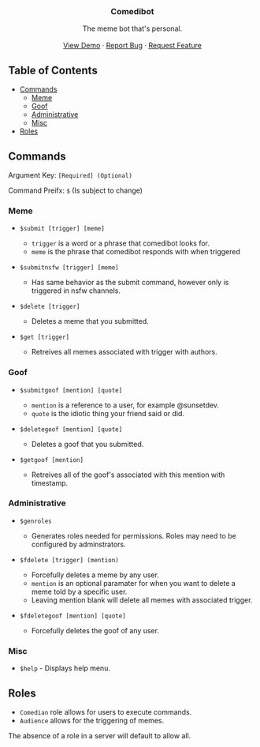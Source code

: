 <!-- PROJECT LOGO -->
<br />
<p align="center">
  <h3 align="center">Comedibot</h3>

  <p align="center">
    The meme bot that's personal. 
    <br />
    <br />
    <a href="https://github.com/github_username/repo_name">View Demo</a>
    ·
    <a href="https://github.com/sunset-developer/ComediBot/issues">Report Bug</a>
    ·
    <a href="https://github.com/sunset-developer/ComediBot/pulls">Request Feature</a>
  </p>
</p>



<!-- TABLE OF CONTENTS -->
## Table of Contents

* [Commands](#Commands)
  * [Meme](#meme)
  * [Goof](#goof)
  * [Administrative](#administrative)
   * [Misc](#misc)
* [Roles](#roles)


## Commands
Argument Key: ```[Required] (Optional)```

Command Preifx: ```$``` (Is subject to change)

### Meme
  
* ```$submit [trigger] [meme]```
  - ```trigger``` is a word or a phrase that comedibot looks for.
  - ```meme``` is the phrase that comedibot responds with when triggered
  
* ```$submitnsfw [trigger] [meme]```
  - Has same behavior as the submit command, however only is triggered in nsfw channels.
    
* ```$delete [trigger]```
  - Deletes a meme that you submitted.
  
* ```$get [trigger]```
  - Retreives all memes associated with trigger with authors.
  
### Goof

* ```$submitgoof [mention] [quote]```
  - ```mention``` is a reference to a user, for example @sunsetdev.
  - ```quote``` is the idiotic thing your friend said or did.
  
* ```$deletegoof [mention] [quote]```
  - Deletes a goof that you submitted.
  
* ```$getgoof [mention]```
  - Retreives all of the goof's associated with this mention with timestamp.
 
### Administrative

* ```$genroles```
  - Generates roles needed for permissions. Roles may need to be configured by adminstrators.
  
* ```$fdelete [trigger] (mention)```
  - Forcefully deletes a meme by any user.
  - ```mention``` is an optional paramater for when you want to delete a meme told by a specific user.
  - Leaving mention blank will delete all memes with associated trigger.

* ```$fdeletegoof [mention] [quote]```
  - Forcefully deletes the goof of any user.
  
### Misc

* ```$help``` - Displays help menu.
  
## Roles

* ```Comedian``` role allows for users to execute commands.
* ```Audience``` allows for the triggering of memes.

The absence of a role in a server will default to allow all.
